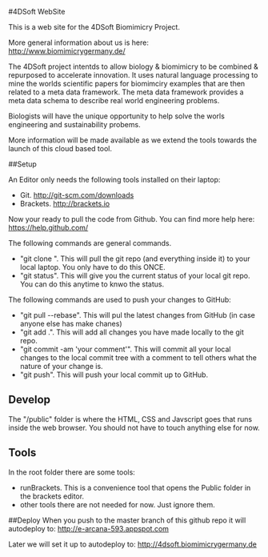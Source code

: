 #4DSoft WebSite

This is a web site for the 4DSoft Biomimicry Project.



More general information about us is here:
http://www.biomimicrygermany.de/


The 4DSoft project intentds to allow biology & biomimicry to be combined & repurposed to accelerate innovation.
It uses natural language processing to mine the worlds scientific papers for biomimciry examples that are then related to a meta data framework.
The meta data framework provides a meta data schema to describe real world engineering problems.

Biologists will have the unique opportunity to help solve the worls engineering and sustainability probems.

More information will be made available as we extend the tools towards the launch of this cloud based tool.

##Setup

An Editor only needs the following tools installed on their laptop:

- Git. http://git-scm.com/downloads
- Brackets. http://brackets.io

Now your ready to pull the code from Github. You can find more help here:
https://help.github.com/

The following commands are general commands.

- "git clone <github repo url>". This will pull the git repo (and everything inside it) to your local laptop. You only have to do this ONCE.
- "git status". This will give you the current status of your local git repo. You can do this anytime to knwo the status.

The following commands are used to push your changes to GitHub:

- "git pull --rebase". This will pul the latest changes from GitHub (in case anyone else has make chanes)
- "git add .".  This will add all changes you have made locally to the git repo.
- "git commit -am 'your comment'". This will commit all your local changes to the local commit tree with a comment to tell others what the nature of your change is.
- "git push". This will push your local commit up to GitHub.



## Develop

The "/public" folder is where the HTML, CSS and Javscript goes that runs inside the web browser.
You should not have to touch anything else for now.

## Tools
In the root folder there are some tools:

- runBrackets. This is a convenience tool that opens the Public folder in the brackets editor.
- other tools there are not needed for now. Just ignore them.


##Deploy
When you push to the master branch of this github repo it will autodeploy to:
http://e-arcana-593.appspot.com

Later we will set it up to autodeploy to:
http://4dsoft.biomimicrygermany.de

